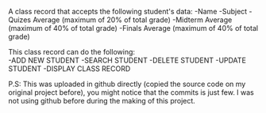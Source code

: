 A class record that accepts the following student's data:
-Name
-Subject
-Quizes Average (maximum of 20% of total grade)
-Midterm Average (maximum of 40% of total grade)
-Finals Average (maximum of 40% of total grade)

This class record can do the following:    
   -ADD NEW STUDENT
   -SEARCH STUDENT
   -DELETE STUDENT
   -UPDATE  STUDENT
   -DISPLAY CLASS RECORD

P.S: This was uploaded in github directly (copied the source code on my original project before), you might notice that the commits is just few.
I was not using github before during the making of this project.
